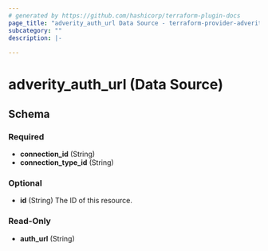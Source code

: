 ```yaml
---
# generated by https://github.com/hashicorp/terraform-plugin-docs
page_title: "adverity_auth_url Data Source - terraform-provider-adverity"
subcategory: ""
description: |-
  
---
```


# adverity_auth_url (Data Source)





<!-- schema generated by tfplugindocs -->
## Schema

### Required

- **connection_id** (String)
- **connection_type_id** (String)

### Optional

- **id** (String) The ID of this resource.

### Read-Only

- **auth_url** (String)


